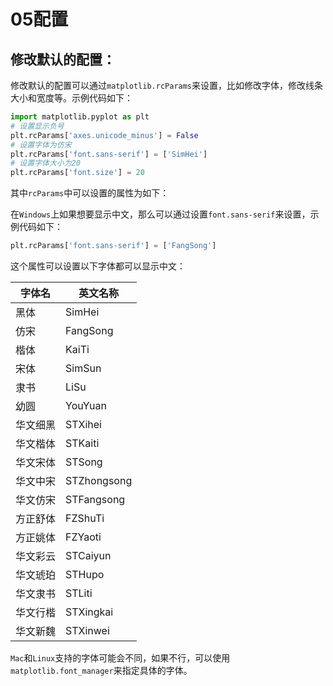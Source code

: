 # 05配置

## 修改默认的配置：

修改默认的配置可以通过`matplotlib.rcParams`来设置，比如修改字体，修改线条大小和宽度等。示例代码如下：

```python
import matplotlib.pyplot as plt
# 设置显示负号
plt.rcParams['axes.unicode_minus'] = False
# 设置字体为仿宋
plt.rcParams['font.sans-serif'] = ['SimHei']
# 设置字体大小为20
plt.rcParams['font.size'] = 20
```

其中`rcParams`中可以设置的属性为如下：

在`Windows`上如果想要显示中文，那么可以通过设置`font.sans-serif`来设置，示例代码如下：

```python
plt.rcParams['font.sans-serif'] = ['FangSong']
```

这个属性可以设置以下字体都可以显示中文：

| 字体名   | 英文名称    |
| -------- | ----------- |
| 黑体     | SimHei      |
| 仿宋     | FangSong    |
| 楷体     | KaiTi       |
| 宋体     | SimSun      |
| 隶书     | LiSu        |
| 幼圆     | YouYuan     |
| 华文细黑 | STXihei     |
| 华文楷体 | STKaiti     |
| 华文宋体 | STSong      |
| 华文中宋 | STZhongsong |
| 华文仿宋 | STFangsong  |
| 方正舒体 | FZShuTi     |
| 方正姚体 | FZYaoti     |
| 华文彩云 | STCaiyun    |
| 华文琥珀 | STHupo      |
| 华文隶书 | STLiti      |
| 华文行楷 | STXingkai   |
| 华文新魏 | STXinwei    |

`Mac`和`Linux`支持的字体可能会不同，如果不行，可以使用`matplotlib.font_manager`来指定具体的字体。